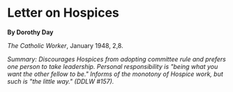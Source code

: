 Letter on Hospices
==================

**By Dorothy Day**

*The Catholic Worker*, January 1948, 2,8.

*Summary: Discourages Hospices from adopting committee rule and prefers
one person to take leadership. Personal responsibility is "being what
you want the other fellow to be." Informs of the monotony of Hospice
work, but such is "the little way." (DDLW \#157).*


